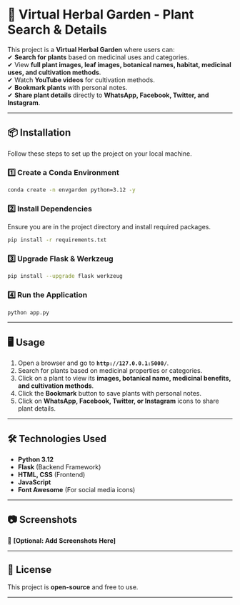# **🌿 Virtual Herbal Garden - Plant Search & Details**  
This project is a **Virtual Herbal Garden** where users can:  
✔ **Search for plants** based on medicinal uses and categories.  
✔ View **full plant images, leaf images, botanical names, habitat, medicinal uses, and cultivation methods**.  
✔ Watch **YouTube videos** for cultivation methods.  
✔ **Bookmark plants** with personal notes.  
✔ **Share plant details** directly to **WhatsApp, Facebook, Twitter, and Instagram**.  

---

## **📦 Installation**  
Follow these steps to set up the project on your local machine.  

### **1️⃣ Create a Conda Environment**  
```sh
conda create -n envgarden python=3.12 -y
```

### **2️⃣ Install Dependencies**  
Ensure you are in the project directory and install required packages.  
```sh
pip install -r requirements.txt
```

### **3️⃣ Upgrade Flask & Werkzeug**  
```sh
pip install --upgrade flask werkzeug
```

### **4️⃣ Run the Application**  
```sh
python app.py
```

---

## **🖥 Usage**  
1. Open a browser and go to **`http://127.0.0.1:5000/`**.  
2. Search for plants based on medicinal properties or categories.  
3. Click on a plant to view its **images, botanical name, medicinal benefits, and cultivation methods**.  
4. Click the **Bookmark** button to save plants with personal notes.  
5. Click on **WhatsApp, Facebook, Twitter, or Instagram** icons to share plant details.  

---

## **🛠 Technologies Used**  
- **Python 3.12**  
- **Flask** (Backend Framework)  
- **HTML, CSS** (Frontend)  
- **JavaScript**  
- **Font Awesome** (For social media icons)  

---

## **📷 Screenshots**  
🌱 **[Optional: Add Screenshots Here]**  

---

## **📜 License**  
This project is **open-source** and free to use.  

---

